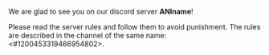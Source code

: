 We are glad to see you on our discord server **ANIname**!

Please read the server rules and follow them to avoid punishment. The rules are described in the channel of the same name: <#1200453319466954802>.
